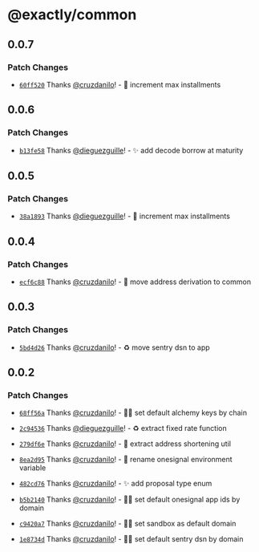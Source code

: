 # @exactly/common

## 0.0.7

### Patch Changes

- [`60ff520`](https://github.com/exactly/exa/commit/60ff5203f58e50ee6e31aa4f53a1993a91fce29e) Thanks [@cruzdanilo](https://github.com/cruzdanilo)! - 👔 increment max installments

## 0.0.6

### Patch Changes

- [`b13fe58`](https://github.com/exactly/exa/commit/b13fe58ccbfc36abbf9735b1de512a4b6f404040) Thanks [@dieguezguille](https://github.com/dieguezguille)! - ✨ add decode borrow at maturity

## 0.0.5

### Patch Changes

- [`38a1893`](https://github.com/exactly/exa/commit/38a1893339fb26e062c00f7acce818d6cf7dcbdf) Thanks [@dieguezguille](https://github.com/dieguezguille)! - 👔 increment max installments

## 0.0.4

### Patch Changes

- [`ecf6c88`](https://github.com/exactly/exa/commit/ecf6c8802e02fc47d833543f47759dca950987c4) Thanks [@cruzdanilo](https://github.com/cruzdanilo)! - 🚚 move address derivation to common

## 0.0.3

### Patch Changes

- [`5bd4d26`](https://github.com/exactly/exa/commit/5bd4d26118f0355bb6fd45d0c04943f35e7b71e5) Thanks [@cruzdanilo](https://github.com/cruzdanilo)! - ♻️ move sentry dsn to app

## 0.0.2

### Patch Changes

- [`68ff56a`](https://github.com/exactly/exa/commit/68ff56ab5e2e5f6c2e35a4c3b4de41c6db5c7b86) Thanks [@cruzdanilo](https://github.com/cruzdanilo)! - 🧑‍💻 set default alchemy keys by chain

- [`2c94536`](https://github.com/exactly/exa/commit/2c94536dcf3480570bf89ae923b25d5394692497) Thanks [@dieguezguille](https://github.com/dieguezguille)! - ♻️ extract fixed rate function

- [`279df6e`](https://github.com/exactly/exa/commit/279df6e230db5d4427c00c38b498a55bf775e755) Thanks [@cruzdanilo](https://github.com/cruzdanilo)! - 🚚 extract address shortening util

- [`8ea2d95`](https://github.com/exactly/exa/commit/8ea2d9528484d08b7959b78a9702f2a5bb61b406) Thanks [@cruzdanilo](https://github.com/cruzdanilo)! - 🎨 rename onesignal environment variable

- [`482cd76`](https://github.com/exactly/exa/commit/482cd76edcd1cf006cf380e30593e3fbe57eeb5c) Thanks [@cruzdanilo](https://github.com/cruzdanilo)! - ✨ add proposal type enum

- [`b5b2140`](https://github.com/exactly/exa/commit/b5b21406499339d1bdf148252070a60a27c1f3d3) Thanks [@cruzdanilo](https://github.com/cruzdanilo)! - 🧑‍💻 set default onesignal app ids by domain

- [`c9420a7`](https://github.com/exactly/exa/commit/c9420a741cc10d5341e499d35bfe4f603ad94ece) Thanks [@cruzdanilo](https://github.com/cruzdanilo)! - 🧑‍💻 set sandbox as default domain

- [`1e8734d`](https://github.com/exactly/exa/commit/1e8734dc021ba928190bfbd03f501dce9b47700a) Thanks [@cruzdanilo](https://github.com/cruzdanilo)! - 🧑‍💻 set default sentry dsn by domain
